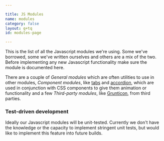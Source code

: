 ```yaml
---

title: JS Modules
name: modules
category: false
layout: q+tq
id: modules-page

---
```


<p class="lead">This is the list of all the Javascript modules we're using. Some we've borrowed, some we've written ourselves and others are a mix of the two. Before implementing any new Javascript functionality make sure the module is documented here.</p>

There are a couple of _General modules_ which are often utilities to use in other modules, _Component modules_, like [tabs](tabs.html) and [accordion](accordion.html), which are used in conjunction with CSS components to give them animation or functionality and a few _Third-party modules_, like [Grunticon](#), from third parties.

### Test-driven development

Ideally our Javascript modules will be unit-tested. Currently we don't have the knowledge or the capacity to implement stringent unit tests, but would like to implement this feature into future builds.